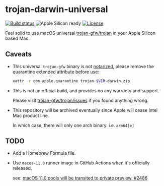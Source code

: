 # trojan-darwin-universal

[![Build status](https://github.com/leiless/trojan-darwin-universal/actions/workflows/staging.yml/badge.svg)](https://github.com/leiless/trojan-darwin-universal/actions)
![Apple Silicon ready](https://img.shields.io/badge/Apple%20Silicon-ready-33cc00)
[![License](https://img.shields.io/badge/license-MIT-blue)](LICENSE)

Feel solid to use macOS universal [trojan-gfw/trojan](https://github.com/trojan-gfw/trojan) in your Apple Silicon based Mac.

## Caveats

* This universal `trojan-gfw` binary is not [notarized](https://developer.apple.com/documentation/xcode/notarizing_macos_software_before_distribution), please remove the quarantine extended attribute before use:

  ```bash
  xattr -r com.apple.quarantine trojan-$VER-darwin.zip
  ```

* This is not an official build, and provides no any warranty and support.

  Please visit [trojan-gfw/trojan/issues](https://github.com/trojan-gfw/trojan/issues) if you found anything wrong.

* This repository will be archived eventually since Apple will cease Intel Mac product line.

  In which case, there will only one arch binary. i.e. `arm64[e]`

## TODO

* Add a Homebrew Formula file.

* Use `macos-11.0` runner image in GitHub Actions when it's officially released.

  see: [macOS 11.0 pools will be transited to private preview. #2486](https://github.com/actions/virtual-environments/issues/2486)

